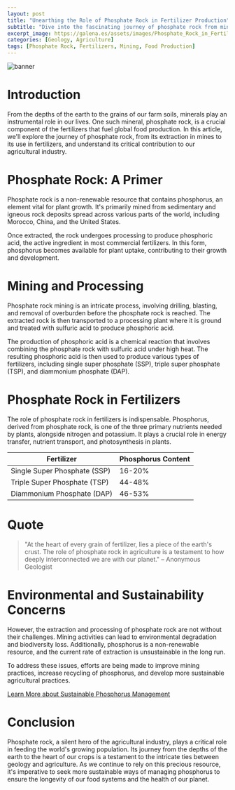 ```yaml
---
layout: post
title: "Unearthing the Role of Phosphate Rock in Fertilizer Production"
subtitle: "Dive into the fascinating journey of phosphate rock from mine to crop, and discover its vital role in global food production."
excerpt_image: https://galena.es/assets/images/Phosphate_Rock_in_Fertilizers.png
categories: [Geology, Agriculture]
tags: [Phosphate Rock, Fertilizers, Mining, Food Production]
---
```


![banner](https://galena.es/assets/images/Phosphate_Rock_in_Fertilizers.png)

# Introduction

From the depths of the earth to the grains of our farm soils, minerals play an instrumental role in our lives. One such mineral, phosphate rock, is a crucial component of the fertilizers that fuel global food production. In this article, we'll explore the journey of phosphate rock, from its extraction in mines to its use in fertilizers, and understand its critical contribution to our agricultural industry.

# Phosphate Rock: A Primer

Phosphate rock is a non-renewable resource that contains phosphorus, an element vital for plant growth. It's primarily mined from sedimentary and igneous rock deposits spread across various parts of the world, including Morocco, China, and the United States. 

Once extracted, the rock undergoes processing to produce phosphoric acid, the active ingredient in most commercial fertilizers. In this form, phosphorus becomes available for plant uptake, contributing to their growth and development.

# Mining and Processing

Phosphate rock mining is an intricate process, involving drilling, blasting, and removal of overburden before the phosphate rock is reached. The extracted rock is then transported to a processing plant where it is ground and treated with sulfuric acid to produce phosphoric acid. 

The production of phosphoric acid is a chemical reaction that involves combining the phosphate rock with sulfuric acid under high heat. The resulting phosphoric acid is then used to produce various types of fertilizers, including single super phosphate (SSP), triple super phosphate (TSP), and diammonium phosphate (DAP).

# Phosphate Rock in Fertilizers

The role of phosphate rock in fertilizers is indispensable. Phosphorus, derived from phosphate rock, is one of the three primary nutrients needed by plants, alongside nitrogen and potassium. It plays a crucial role in energy transfer, nutrient transport, and photosynthesis in plants.

| Fertilizer | Phosphorus Content |
| --- | --- |
| Single Super Phosphate (SSP) | 16-20% |
| Triple Super Phosphate (TSP) | 44-48% |
| Diammonium Phosphate (DAP) | 46-53% |

# Quote

>"At the heart of every grain of fertilizer, lies a piece of the earth's crust. The role of phosphate rock in agriculture is a testament to how deeply interconnected we are with our planet." – Anonymous Geologist

# Environmental and Sustainability Concerns

However, the extraction and processing of phosphate rock are not without their challenges. Mining activities can lead to environmental degradation and biodiversity loss. Additionally, phosphorus is a non-renewable resource, and the current rate of extraction is unsustainable in the long run. 

To address these issues, efforts are being made to improve mining practices, increase recycling of phosphorus, and develop more sustainable agricultural practices.

[Learn More about Sustainable Phosphorus Management](https://www.nature.com/articles/s41598-019-57073-4)

# Conclusion

Phosphate rock, a silent hero of the agricultural industry, plays a critical role in feeding the world's growing population. Its journey from the depths of the earth to the heart of our crops is a testament to the intricate ties between geology and agriculture. As we continue to rely on this precious resource, it's imperative to seek more sustainable ways of managing phosphorus to ensure the longevity of our food systems and the health of our planet.